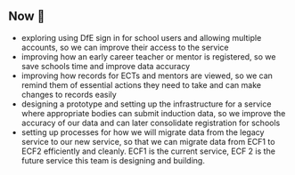 ## Now 🏃

* exploring using DfE sign in for school users and allowing multiple accounts, so we can improve their access to the service 
* improving how an early career teacher or mentor is registered, so we save schools time and improve data accuracy
* improving how records for ECTs and mentors are viewed, so we can remind them of essential actions they need to take and can make changes to records easily
* designing a prototype and setting up the infrastructure for a service where appropriate bodies can submit induction data, so we improve the accuracy of our data and can later consolidate registration for schools
* setting up processes for how we will migrate data from the legacy service to our new service, so that we can migrate data from ECF1 to ECF2 efficiently and cleanly. ECF1 is the current service, ECF 2 is the future service this team is designing and building. 

